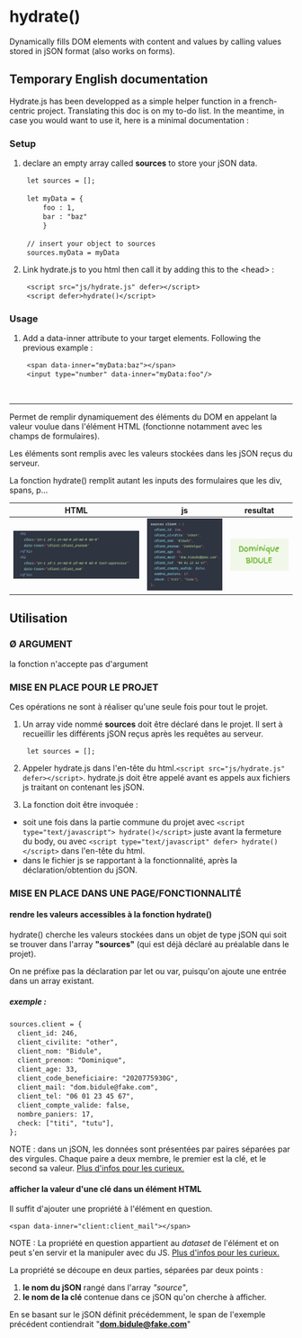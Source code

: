 # hydrate()

Dynamically fills DOM elements with content and values by calling values stored in jSON format (also works on forms).

## Temporary English documentation
Hydrate.js has been developped as a simple helper function in a french-centric project. Translating this doc is on my to-do list. In the meantime, in case you would want to use it, here is a minimal documentation :

### Setup
1. declare an empty array called **sources** to store your jSON data.

        let sources = [];
        
        let myData = {
        	foo : 1,
        	bar : "baz"
        	}
        	
        // insert your object to sources
        sources.myData = myData

1. Link hydrate.js to you html then call it by adding this to the \<head> : 

        <script src="js/hydrate.js" defer></script>
        <script defer>hydrate()</script>

### Usage
1. Add a data-inner attribute to your target elements. Following the previous example  :

        <span data-inner="myData:baz"></span>
        <input type="number" data-inner="myData:foo"/>
        
<br><hr>


Permet de remplir dynamiquement des éléments du DOM en appelant la valeur voulue dans l'élément HTML (fonctionne notamment avec les champs de formulaires).

Les éléments sont remplis avec les valeurs stockées dans les jSON reçus du serveur. 

La fonction hydrate() remplit autant les inputs des formulaires que les div, spans, p...

|HTML|js|resultat|
|----|---|--------|
|![](./doc/01.png)|![](./doc/02.png)|![](./doc/03.png)|

## Utilisation

### Ø ARGUMENT  
la fonction n'accepte pas d'argument

### MISE EN PLACE POUR LE PROJET

Ces opérations ne sont à réaliser qu'une seule fois pour tout le projet.

1. Un array vide nommé **sources** doit être déclaré dans le projet.
Il sert à recueillir les différents jSON reçus après les requêtes au serveur. 

        let sources = [];

1. Appeler hydrate.js dans l'en-tête du html.```<script src="js/hydrate.js" defer></script>```. hydrate.js doit être appelé avant es appels aux fichiers js traitant on contenant les jSON.

1. La fonction doit être invoquée :

- soit une fois dans la partie commune du projet avec ```<script type="text/javascript">
hydrate()</script>``` juste avant la fermeture du body, ou avec ```<script type="text/javascript" defer>
hydrate()</script>``` dans l'en-tête du html.
- dans le fichier js se rapportant à la fonctionnalité, après la déclaration/obtention du jSON.


### MISE EN PLACE DANS UNE PAGE/FONCTIONNALITÉ
#### rendre les valeurs accessibles à la fonction hydrate()
hydrate() cherche les valeurs stockées dans un objet de type jSON qui soit se trouver dans l'array **"sources"** (qui est déjà déclaré au préalable dans le projet).

On ne préfixe pas la déclaration par let ou var, puisqu'on ajoute une entrée dans un array existant.

##### exemple :

```
sources.client = {
  client_id: 246,
  client_civilite: "other",
  client_nom: "Bidule",
  client_prenom: "Dominique",
  client_age: 33,
  client_code_beneficiaire: "2020775930G",
  client_mail: "dom.bidule@fake.com",
  client_tel: "06 01 23 45 67",
  client_compte_valide: false,
  nombre_paniers: 17,
  check: ["titi", "tutu"],
};
``` 

NOTE :  dans un jSON, les données sont présentées par paires séparées par des virgules. Chaque paire a deux membre, le premier est la clé, et le second sa valeur. [Plus d'infos pour les curieux.](https://developer.mozilla.org/fr/docs/Web/API/HTMLElement/dataset)

#### afficher la valeur d'une clé dans un élément HTML

Il suffit d'ajouter une propriété à l'élément en question.

```
<span data-inner="client:client_mail"></span>
```

NOTE : La propriété en question appartient au *dataset* de l'élément et on peut s'en servir et la manipuler avec du JS. [Plus d'infos pour les curieux.](https://developer.mozilla.org/fr/docs/Web/API/HTMLElement/dataset)

La propriété se découpe en deux parties, séparées par deux points :

1. **le nom du jSON** rangé dans l'array *"source"*,
2. **le nom de la clé** contenue dans ce jSON qu'on cherche à afficher.

En se basant sur le jSON définit précédemment, le span de l'exemple précédent contiendrait "**dom.bidule@fake.com**"